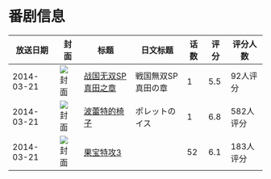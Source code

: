 # 番剧信息

|放送日期|封面|标题|日文标题|话数|评分|评分人数|
|---|---|---|---|---|---|---|
|2014-03-21|![封面](https://lain.bgm.tv/pic/cover/c/28/3b/89942_N52cj.jpg)|[战国无双SP 真田之章](https://bangumi.tv/subject/89942)|戦国無双SP 真田の章|1|5.5|92人评分|
|2014-03-21|![封面](https://lain.bgm.tv/pic/cover/c/d0/da/100763_4Boe9.jpg)|[波蕾特的椅子](https://bangumi.tv/subject/100763)|ポレットのイス|1|6.8|582人评分|
|2014-03-21|![封面](https://lain.bgm.tv/pic/cover/c/32/67/187102_KD00L.jpg)|[果宝特攻3](https://bangumi.tv/subject/187102)||52|6.1|183人评分|
